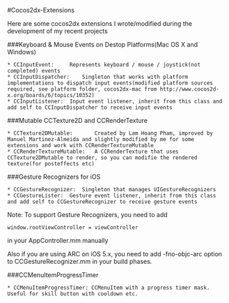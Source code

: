 #Cocos2dx-Extensions

Here are some cocos2dx extensions I wrote/modified during the development of my recent projects

###Keyboard & Mouse Events on Destop Platforms(Mac OS X and Windows)

	* CCInputEvent:		Represents keyboard / mouse / joystick(not completed) events
	* CCInputDispatcher:	Singleton that works with platform implementations to dispatch input events(modified platform sources required, see platform folder, cocos2dx-mac from http://www.cocos2d-x.org/boards/6/topics/10352)
	* CCInputListener:	Input event listener, inherit from this class and add self to CCInputDispatcher to receive input events


###Mutable CCTexture2D and CCRenderTexture

	* CCTexture2DMutable:		Created by Lam Hoang Pham, improved by Manuel Martinez-Almeida and slightly modified by me for some extensions and work with CCRenderTextureMutable
	* CCRenderTextureMutable:	A CCRenderTexture that uses CCTexture2DMutable to render, so you can modifie the rendered texture(for posteffects etc)


###Gesture Recognizers for iOS
	
	* CCGestureRecognizer:	Singleton that manages UIGestureRecognizers
	* CCGestureLister:	Gesture event listener, inherit from this class and add self to CCGestureRecognizer to receive gesture events

Note: To support Gesture Recognizers, you need to add 

	window.rootViewController = viewController
	
in your AppController.mm manually

Also if you are using ARC on iOS 5.x, you need to add -fno-objc-arc option to CCGestureRecognizer.mm in your build phases.

###CCMenuItemProgressTimer

	* CCMenuItemProgressTimer: CCMenuItem with a progress timer mask. Useful for skill button with cooldown etc.